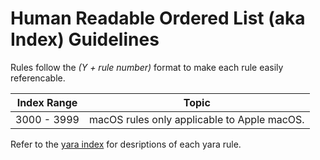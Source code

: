 # Human Readable Ordered List (aka Index) Guidelines
Rules follow the *(Y + rule number)* format to make each rule easily referencable.

| Index Range | Topic |
| ----------- | ----- |
| 3000 - 3999 | macOS rules only applicable to Apple macOS. |

Refer to the [yara index](yara_index.md) for desriptions of each yara rule.